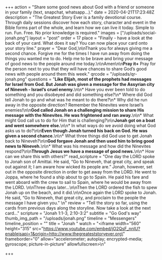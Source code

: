 +++
action = "Share some good news about God with a friend or someone in your family (text, snapchat, whatsapp...)."
date = 2020-04-21T17:23:48Z
description = "The Greatest Story Ever is a family devotional course.  Through daily sessions discover how each story, character and event in the Bible forms part of the whole, and learn how we can live it today. Simple to run. Fun. Free. No prior knowledge is required."
images = ["/uploads/social-jonah.png"]
layout = "post"
order = 17
place = "Finally - have a look at the back of your card. What does it say? You can now place your card onto your story line."
prayer = "Dear God,\n\nThank you for always giving me a second chance. Forgive me for the times I have run away from doing the things you wanted me to do. Help me to be brave and bring your message of good news to the people around me today.\n\nAmen\n\n**Pray it+**    Pray for the person next to you that they will have chances to share God’s good news with people around them this week."
qrcode = "/uploads/qr-jonah.png"
questions = "**Like Elijah, most of the prophets had messages for Israel from God. But Jonah was given a message for the Assyrian city of Nineveh - Israel’s cruel enemy.**\n\n* Have you ever been told to do something and you disobeyed and did something else?\n* Where did God tell Jonah to go and what was he meant to do there?\n* Why did he run away in the opposite direction? Remember the Ninevites were Israel’s enemies!\n\n**God called Jonah on a challenging mission to share His message with the Ninevites. He was frightened and ran away.**\n\n* What might God call us to do for Him that is challenging?\n\n**Jonah got on a boat and went somewhere else.**\n\n* In what ways do we avoid doing what God asks us to do?\n\n**Even though Jonah turned his back on God. He was given a second chance.**\n\n* What three things did God use to get Jonah back to Nineveh?\n\n**God forgave Jonah and then used him to bring good news to Nineveh.**\n\n* What was his message and how did the Ninevites respond?\n\n**Through Jesus we have a message of good news.**\n\n* How can we share this with others?"
read_scripture = "One day the LORD spoke to Jonah son of Amittai. He said, “Go to Nineveh, that great city, and speak out against it; I am aware how wicked its people are.” Jonah, however, set out in the opposite direction in order to get away from the LORD. He went to Joppa, where he found a ship about to go to Spain. He paid his fare and went aboard with the crew to sail to Spain, where he would be away from the LORD. \n\nThree days later...\n\nThen the LORD ordered the fish to spew Jonah up on the beach, and it did.\n\nOnce again the LORD spoke to Jonah. He said, “Go to Nineveh, that great city, and proclaim to the people the message I have given you.” \n"
review = "Tell the story so far, using the cards from previous days along the storyline.  Now take a look at the next card…"
scripture = "Jonah 1:1-3, 2:10-3:2"
subtitle = "Go God's way"
thumb_img_path = "/uploads/jonah.png"
timeline = "Messengers"
timeline_position = ""
title = "Jonah "
watch = "<iframe width=\"560\" height=\"315\" src=\"https://www.youtube.com/embed/jO2QsF_nnIU?enablejsapi=1&origin=http://www.thegreateststoryever.org\" frameborder=\"0\" allow=\"accelerometer; autoplay; encrypted-media; gyroscope; picture-in-picture\" allowfullscreen></iframe>\n"

+++
